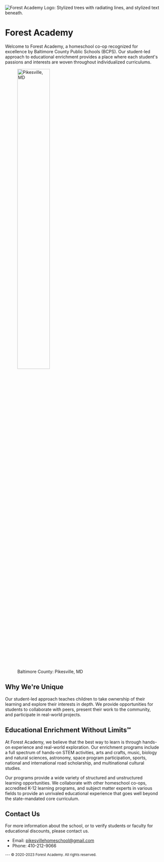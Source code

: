 ![Forest Academy Logo: Stylized trees with radiating lines, and stylized text beneath.](https://user-images.githubusercontent.com/385462/235004590-9c97b36f-656d-4050-9af6-100d05ee0a6f.png)

# Forest Academy

Welcome to Forest Academy, a homeschool co-op recognized for excellence by Baltimore County Public Schools (BCPS). Our student-led approach to educational enrichment provides a place where each student's passions and interests are woven throughout individualized curriculums.

<figure>
  <img src="https://user-images.githubusercontent.com/385462/234991656-e05bcd0c-64af-4fa7-bfab-c7240837a3f6.png" alt="Pikesville, MD" style="width: 50%; height: auto;">
  <figcaption>Baltimore County: Pikesville, MD</figcaption>
</figure>

## Why We're Unique
Our student-led approach teaches children to take ownership of their learning and explore their interests in depth. We provide opportunities for students to collaborate with peers, present their work to the community, and participate in real-world projects.

## Educational Enrichment Without Limits℠
At Forest Academy, we believe that the best way to learn is through hands-on experience and real-world exploration. Our enrichment programs include a full spectrum of hands-on STEM activities, arts and crafts, music, biology and natural sciences, astronomy, space program participation, sports, national and international road scholarship, and multinational cultural studies.

Our programs provide a wide variety of structured and unstructured learning opportunities. We collaborate with other homeschool co-ops, accredited K-12 learning programs, and subject matter experts in various fields to provide an unrivaled educational experience that goes well beyond the state-mandated core curriculum.

## Contact Us
For more information about the school, or to verify students or faculty for educational discounts, please contact us.
* Email: pikesvillehomeschool@gmail.com
* Phone: 410-212-9066

<footer style="font-size: smaller;">
---
© 2020-2023 Forest Academy. All rights reserved.
</footer>
